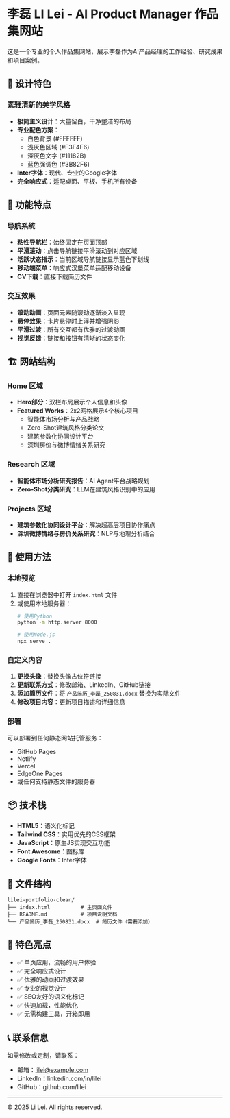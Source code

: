 # 李磊 LI Lei - AI Product Manager 作品集网站

这是一个专业的个人作品集网站，展示李磊作为AI产品经理的工作经验、研究成果和项目案例。

## 🎨 设计特色

### 素雅清新的美学风格
- **极简主义设计**：大量留白，干净整洁的布局
- **专业配色方案**：
  - 白色背景 (#FFFFFF)
  - 浅灰色区域 (#F3F4F6) 
  - 深灰色文字 (#11182B)
  - 蓝色强调色 (#3B82F6)
- **Inter字体**：现代、专业的Google字体
- **完全响应式**：适配桌面、平板、手机所有设备

## 📱 功能特点

### 导航系统
- **粘性导航栏**：始终固定在页面顶部
- **平滑滚动**：点击导航链接平滑滚动到对应区域
- **活跃状态指示**：当前区域导航链接显示蓝色下划线
- **移动端菜单**：响应式汉堡菜单适配移动设备
- **CV下载**：直接下载简历文件

### 交互效果
- **滚动动画**：页面元素随滚动逐渐淡入显现
- **悬停效果**：卡片悬停时上浮并增强阴影
- **平滑过渡**：所有交互都有优雅的过渡动画
- **视觉反馈**：链接和按钮有清晰的状态变化

## 🏗️ 网站结构

### Home 区域
- **Hero部分**：双栏布局展示个人信息和头像
- **Featured Works**：2x2网格展示4个核心项目
  - 智能体市场分析与产品战略
  - Zero-Shot建筑风格分类论文
  - 建筑参数化协同设计平台
  - 深圳房价与微博情绪关系研究

### Research 区域
- **智能体市场分析研究报告**：AI Agent平台战略规划
- **Zero-Shot分类研究**：LLM在建筑风格识别中的应用

### Projects 区域
- **建筑参数化协同设计平台**：解决超高层项目协作痛点
- **深圳微博情绪与房价关系研究**：NLP与地理分析结合

## 🚀 使用方法

### 本地预览
1. 直接在浏览器中打开 `index.html` 文件
2. 或使用本地服务器：
   ```bash
   # 使用Python
   python -m http.server 8000
   
   # 使用Node.js
   npx serve .
   ```

### 自定义内容
1. **更换头像**：替换头像占位符链接
2. **更新联系方式**：修改邮箱、LinkedIn、GitHub链接
3. **添加简历文件**：将 `产品简历_李磊_250831.docx` 替换为实际文件
4. **修改项目内容**：更新项目描述和详细信息

### 部署
可以部署到任何静态网站托管服务：
- GitHub Pages
- Netlify
- Vercel
- EdgeOne Pages
- 或任何支持静态文件的服务器

## 📦 技术栈

- **HTML5**：语义化标记
- **Tailwind CSS**：实用优先的CSS框架
- **JavaScript**：原生JS实现交互功能
- **Font Awesome**：图标库
- **Google Fonts**：Inter字体

## 📁 文件结构

```
lilei-portfolio-clean/
├── index.html          # 主页面文件
├── README.md           # 项目说明文档
└── 产品简历_李磊_250831.docx  # 简历文件（需要添加）
```

## 🎯 特色亮点

- ✅ 单页应用，流畅的用户体验
- ✅ 完全响应式设计
- ✅ 优雅的动画和过渡效果
- ✅ 专业的视觉设计
- ✅ SEO友好的语义化标记
- ✅ 快速加载，性能优化
- ✅ 无需构建工具，开箱即用

## 📞 联系信息

如需修改或定制，请联系：
- 邮箱：lilei@example.com
- LinkedIn：linkedin.com/in/lilei
- GitHub：github.com/lilei

---

© 2025 Li Lei. All rights reserved.
